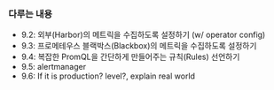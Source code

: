 ### 다루는 내용 
- 9.2: 외부(Harbor)의 메트릭을 수집하도록 설정하기 (w/ operator config)
- 9.3: 프로메테우스 블랙박스(Blackbox)의 메트릭을 수집하도록 설정하기
- 9.4: 복잡한 PromQL을 간단하게 만들어주는 규칙(Rules) 선언하기
- 9.5: alertmanager 
- 9.6: If it is production? level?, explain real world 
